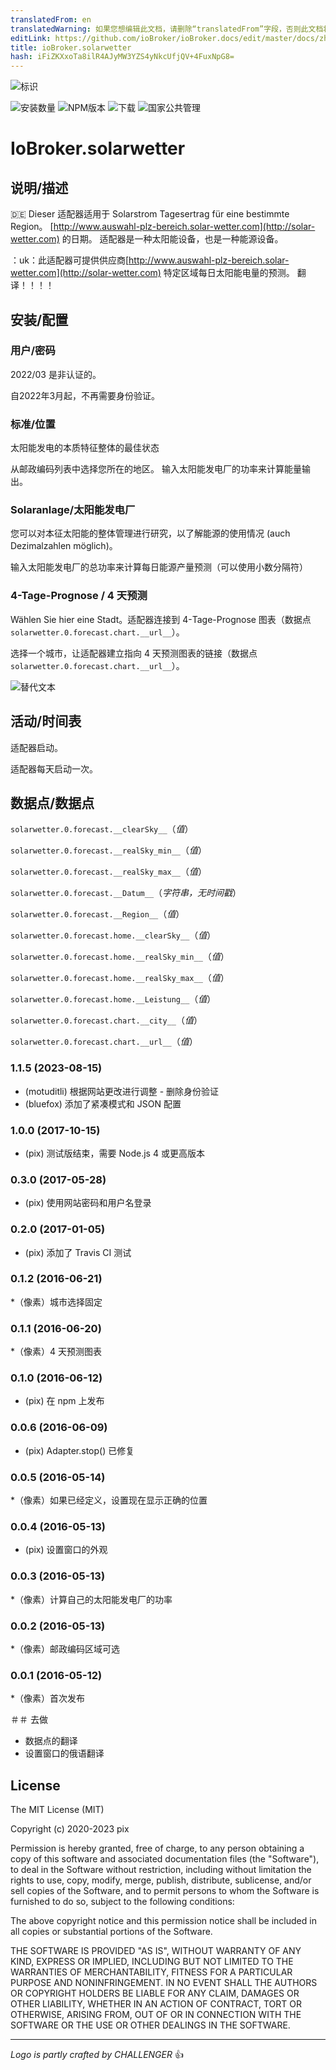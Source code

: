 ```yaml
---
translatedFrom: en
translatedWarning: 如果您想编辑此文档，请删除“translatedFrom”字段，否则此文档将再次自动翻译
editLink: https://github.com/ioBroker/ioBroker.docs/edit/master/docs/zh-cn/adapterref/iobroker.solarwetter/README.md
title: ioBroker.solarwetter
hash: iFiZKXxoTa8ilR4AJyMW3YZS4yNkcUfjQV+4FuxNpG8=
---
```

![标识](../../../en/adapterref/iobroker.solarwetter/admin/solarwetter.png)

![安装数量](http://iobroker.live/badges/solarwetter-stable.svg)
![NPM版本](http://img.shields.io/npm/v/iobroker.solarwetter.svg)
![下载](https://img.shields.io/npm/dm/iobroker.solarwetter.svg)
![国家公共管理](https://nodei.co/npm/iobroker.solarwetter.png?downloads=true)

# IoBroker.solarwetter
## 说明/描述
:de: Dieser 适配器适用于 Solarstrom Tagesertrag für eine bestimmte Region。 [http://www.auswahl-plz-bereich.solar-wetter.com](http://solar-wetter.com) 的日期。
适配器是一种太阳能设备，也是一种能源设备。

：uk：此适配器可提供供应商[http://www.auswahl-plz-bereich.solar-wetter.com](http://solar-wetter.com) 特定区域每日太阳能电量的预测。
翻译！！！！

## 安装/配置
### 用户/密码
2022/03 是非认证的。

自2022年3月起，不再需要身份验证。

### 标准/位置
太阳能发电的本质特征整体的最佳状态

从邮政编码列表中选择您所在的地区。
输入太阳能发电厂的功率来计算能量输出。

### Solaranlage/太阳能发电厂
您可以对本征太阳能的整体管理进行研究，以了解能源的使用情况 (auch Dezimalzahlen möglich)。

输入太阳能发电厂的总功率来计算每日能源产量预测（可以使用小数分隔符）

### 4-Tage-Prognose / 4 天预测
Wählen Sie hier eine Stadt。适配器连接到 4-Tage-Prognose 图表（数据点`solarwetter.0.forecast.chart.__url__`）。

选择一个城市，让适配器建立指向 4 天预测图表的链接（数据点`solarwetter.0.forecast.chart.__url__`）。

![替代文本](../../../en/adapterref/iobroker.solarwetter/img/solarwetterSettingScreenshot.jpg "截图设置")

## 活动/时间表
适配器启动。

适配器每天启动一次。

## 数据点/数据点
`solarwetter.0.forecast.__clearSky__`（*值*）

`solarwetter.0.forecast.__realSky_min__`（*值*）

`solarwetter.0.forecast.__realSky_max__`（*值*）

`solarwetter.0.forecast.__Datum__`（*字符串，无时间戳*）

`solarwetter.0.forecast.__Region__`（*值*）

`solarwetter.0.forecast.home.__clearSky__`（*值*）

`solarwetter.0.forecast.home.__realSky_min__`（*值*）

`solarwetter.0.forecast.home.__realSky_max__`（*值*）

`solarwetter.0.forecast.home.__Leistung__`（*值*）

`solarwetter.0.forecast.chart.__city__`（*值*）

`solarwetter.0.forecast.chart.__url__`（*值*）

<!-- ### **正在进行中** -->

### 1.1.5 (2023-08-15)
* (motuditli) 根据网站更改进行调整 - 删除身份验证
* (bluefox) 添加了紧凑模式和 JSON 配置

### 1.0.0 (2017-10-15)
* (pix) 测试版结束，需要 Node.js 4 或更高版本

### 0.3.0 (2017-05-28)
* (pix) 使用网站密码和用户名登录

### 0.2.0 (2017-01-05)
* (pix) 添加了 Travis CI 测试

### 0.1.2 (2016-06-21)
*（像素）城市选择固定

### 0.1.1 (2016-06-20)
*（像素）4 天预测图表

### 0.1.0 (2016-06-12)
* (pix) 在 npm 上发布

### 0.0.6 (2016-06-09)
* (pix) Adapter.stop() 已修复

### 0.0.5 (2016-05-14)
*（像素）如果已经定义，设置现在显示正确的位置

### 0.0.4 (2016-05-13)
* (pix) 设置窗口的外观

### 0.0.3 (2016-05-13)
*（像素）计算自己的太阳能发电厂的功率

### 0.0.2 (2016-05-13)
*（像素）邮政编码区域可选

### 0.0.1 (2016-05-12)
*（像素）首次发布

＃＃ 去做
* 数据点的翻译
* 设置窗口的俄语翻译

## License

The MIT License (MIT)

Copyright (c) 2020-2023 pix

Permission is hereby granted, free of charge, to any person obtaining a copy
of this software and associated documentation files (the "Software"), to deal
in the Software without restriction, including without limitation the rights
to use, copy, modify, merge, publish, distribute, sublicense, and/or sell
copies of the Software, and to permit persons to whom the Software is
furnished to do so, subject to the following conditions:

The above copyright notice and this permission notice shall be included in all
copies or substantial portions of the Software.

THE SOFTWARE IS PROVIDED "AS IS", WITHOUT WARRANTY OF ANY KIND, EXPRESS OR
IMPLIED, INCLUDING BUT NOT LIMITED TO THE WARRANTIES OF MERCHANTABILITY,
FITNESS FOR A PARTICULAR PURPOSE AND NONINFRINGEMENT. IN NO EVENT SHALL THE
AUTHORS OR COPYRIGHT HOLDERS BE LIABLE FOR ANY CLAIM, DAMAGES OR OTHER
LIABILITY, WHETHER IN AN ACTION OF CONTRACT, TORT OR OTHERWISE, ARISING FROM,
OUT OF OR IN CONNECTION WITH THE SOFTWARE OR THE USE OR OTHER DEALINGS IN THE
SOFTWARE.

---
*Logo is partly crafted by CHALLENGER* :+1: